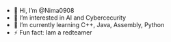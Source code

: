 - 👋 Hi, I’m @Nima0908
- 👀 I’m interested in AI and Cybercecurity
- 🌱 I’m currently learning C++, Java, Assembly, Python
- ⚡ Fun fact: Iam a redteamer

<!---
Nima0908/Nima0908 is a ✨ special ✨ repository because its `README.md` (this file) appears on your GitHub profile.
You can click the Preview link to take a look at your changes.
--->
